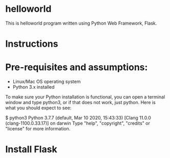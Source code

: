 # helloworld

This is helloworld program written using Python Web Framework, Flask. 

# Instructions
# Pre-requisites and assumptions:
 - Linux/Mac OS operating system
 - Python 3.x installed
 
To make sure your Python installation is functional, you can open a terminal window and type python3, or if that does not work, just python. Here is what you should expect to see:

$ python3
Python 3.7.7 (default, Mar 10 2020, 15:43:33) 
[Clang 11.0.0 (clang-1100.0.33.17)] on darwin
Type "help", "copyright", "credits" or "license" for more information.
>>>
 
# Install Flask
